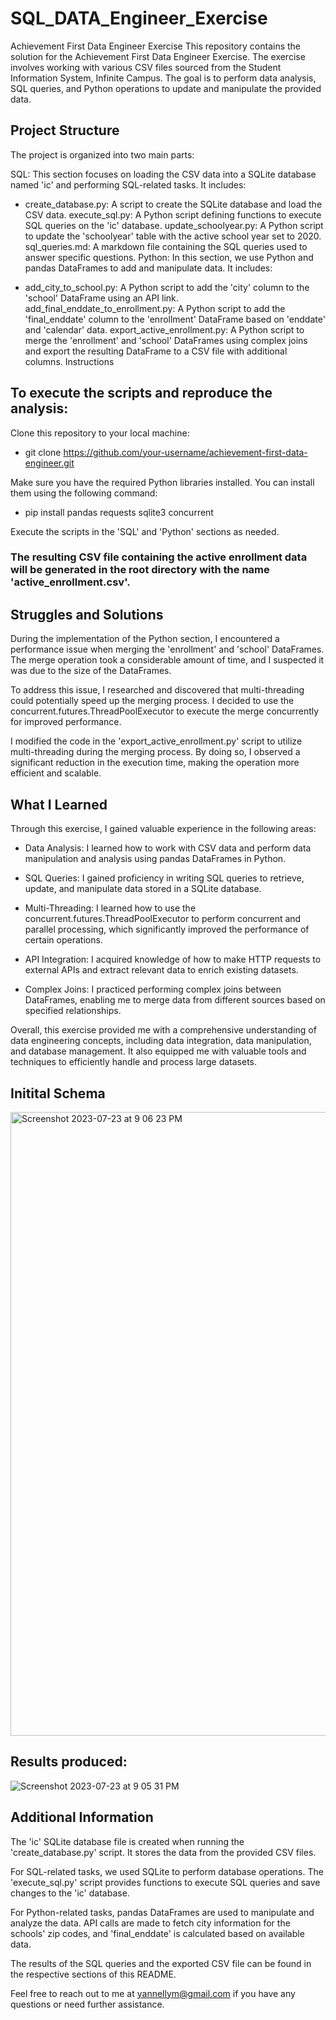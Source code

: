 # SQL_DATA_Engineer_Exercise

Achievement First Data Engineer Exercise
This repository contains the solution for the Achievement First Data Engineer Exercise. The exercise involves working with various CSV files sourced from the Student Information System, Infinite Campus. The goal is to perform data analysis, SQL queries, and Python operations to update and manipulate the provided data.

## Project Structure
The project is organized into two main parts:

SQL: This section focuses on loading the CSV data into a SQLite database named 'ic' and performing SQL-related tasks. It includes:

 - create_database.py: A script to create the SQLite database and load the CSV data.
execute_sql.py: A Python script defining functions to execute SQL queries on the 'ic' database.
update_schoolyear.py: A Python script to update the 'schoolyear' table with the active school year set to 2020.
sql_queries.md: A markdown file containing the SQL queries used to answer specific questions.
Python: In this section, we use Python and pandas DataFrames to add and manipulate data. It includes:

 - add_city_to_school.py: A Python script to add the 'city' column to the 'school' DataFrame using an API link.
add_final_enddate_to_enrollment.py: A Python script to add the 'final_enddate' column to the 'enrollment' DataFrame based on 'enddate' and 'calendar' data.
export_active_enrollment.py: A Python script to merge the 'enrollment' and 'school' DataFrames using complex joins and export the resulting DataFrame to a CSV file with additional columns.
Instructions

## To execute the scripts and reproduce the analysis:

Clone this repository to your local machine:

 - git clone https://github.com/your-username/achievement-first-data-engineer.git

Make sure you have the required Python libraries installed. You can install them using the following command:

 - pip install pandas requests sqlite3 concurrent

Execute the scripts in the 'SQL' and 'Python' sections as needed.

###  The resulting CSV file containing the active enrollment data will be generated in the root directory with the name 'active_enrollment.csv'.


## Struggles and Solutions
During the implementation of the Python section, I encountered a performance issue when merging the 'enrollment' and 'school' DataFrames. The merge operation took a considerable amount of time, and I suspected it was due to the size of the DataFrames.

To address this issue, I researched and discovered that multi-threading could potentially speed up the merging process. I decided to use the concurrent.futures.ThreadPoolExecutor to execute the merge concurrently for improved performance.

I modified the code in the 'export_active_enrollment.py' script to utilize multi-threading during the merging process. By doing so, I observed a significant reduction in the execution time, making the operation more efficient and scalable.

## What I Learned

Through this exercise, I gained valuable experience in the following areas:

 - Data Analysis: I learned how to work with CSV data and perform data manipulation and analysis using pandas DataFrames in Python.

 - SQL Queries: I gained proficiency in writing SQL queries to retrieve, update, and manipulate data stored in a SQLite database.

 - Multi-Threading: I learned how to use the concurrent.futures.ThreadPoolExecutor to perform concurrent and parallel processing, which significantly improved the performance of certain operations.

 - API Integration: I acquired knowledge of how to make HTTP requests to external APIs and extract relevant data to enrich existing datasets.

 - Complex Joins: I practiced performing complex joins between DataFrames, enabling me to merge data from different sources based on specified relationships.

Overall, this exercise provided me with a comprehensive understanding of data engineering concepts, including data integration, data manipulation, and database management. It also equipped me with valuable tools and techniques to efficiently handle and process large datasets.

## Initital Schema

<img width="998" alt="Screenshot 2023-07-23 at 9 06 23 PM" src="https://github.com/yannellym/SQL_DATA_Engineer_Exercise/assets/91508647/24cc7eef-6375-426e-b491-76bda0e261cd">

##  Results produced:

![Screenshot 2023-07-23 at 9 05 31 PM](https://github.com/yannellym/SQL_DATA_Engineer_Exercise/assets/91508647/779b4bdd-abb1-49b9-a32e-9bdb0d154078)

## Additional Information

The 'ic' SQLite database file is created when running the 'create_database.py' script. It stores the data from the provided CSV files.

For SQL-related tasks, we used SQLite to perform database operations. The 'execute_sql.py' script provides functions to execute SQL queries and save changes to the 'ic' database.

For Python-related tasks, pandas DataFrames are used to manipulate and analyze the data. API calls are made to fetch city information for the schools' zip codes, and 'final_enddate' is calculated based on available data.

The results of the SQL queries and the exported CSV file can be found in the respective sections of this README.

Feel free to reach out to me at yannellym@gmail.com if you have any questions or need further assistance.


